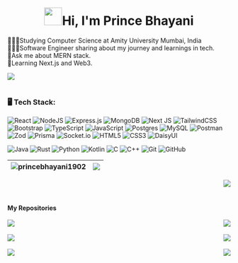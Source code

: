 <h1 align="center"><img src="https://user-images.githubusercontent.com/18350557/176309783-0785949b-9127-417c-8b55-ab5a4333674e.gif"  width="40" height="40" />Hi, I'm Prince Bhayani</h1>

👨🏻‍🎓Studying Computer Science at Amity University Mumbai, India <br>
👨🏻‍💻Software Engineer sharing about my journey and learnings in tech. <br>
💬Ask me about MERN stack. <br>
🌱Learning Next.js and Web3. <br>

![](https://github-readme-stats.vercel.app/api?username=princebhayani&theme=buefy&hide_border=false&include_all_commits=false&count_private=false&rank_icon=percentile&show_icons=true)<br/> 
#
### 🖥️ Tech Stack:
![React](https://img.shields.io/badge/react-%2320232a.svg?style=for-the-badge&logo=react&logoColor=%2361DAFB) ![NodeJS](https://img.shields.io/badge/node.js-6DA55F?style=for-the-badge&logo=node.js&logoColor=white)
![Express.js](https://img.shields.io/badge/express.js-%23404d59.svg?style=for-the-badge&logo=express&logoColor=%2361DAFB) ![MongoDB](https://img.shields.io/badge/MongoDB-%234ea94b.svg?style=for-the-badge&logo=mongodb&logoColor=white) ![Next JS](https://img.shields.io/badge/Next-black?style=for-the-badge&logo=next.js&logoColor=white)
![TailwindCSS](https://img.shields.io/badge/tailwindcss-%2338B2AC.svg?style=for-the-badge&logo=tailwind-css&logoColor=white)
![Bootstrap](https://img.shields.io/badge/bootstrap-%238511FA.svg?style=for-the-badge&logo=bootstrap&logoColor=white)
![TypeScript](https://img.shields.io/badge/typescript-%23007ACC.svg?style=for-the-badge&logo=typescript&logoColor=white)
![JavaScript](https://img.shields.io/badge/javascript-%23323330.svg?style=for-the-badge&logo=javascript&logoColor=%23F7DF1E)
![Postgres](https://img.shields.io/badge/postgres-%23316192.svg?style=for-the-badge&logo=postgresql&logoColor=white)
![MySQL](https://img.shields.io/badge/mysql-%2300000f.svg?style=for-the-badge&logo=mysql&logoColor=white) ![Postman](https://img.shields.io/badge/Postman-FF6C37?style=for-the-badge&logo=postman&logoColor=white)
![Zod](https://img.shields.io/badge/zod-%233068b7.svg?style=for-the-badge&logo=zod&logoColor=white) ![Prisma](https://img.shields.io/badge/Prisma-3982CE?style=for-the-badge&logo=Prisma&logoColor=white)
![Socket.io](https://img.shields.io/badge/Socket.io-black?style=for-the-badge&logo=socket.io&badgeColor=010101)
![HTML5](https://img.shields.io/badge/html5-%23E34F26.svg?style=for-the-badge&logo=html5&logoColor=white)
![CSS3](https://img.shields.io/badge/css3-%231572B6.svg?style=for-the-badge&logo=css3&logoColor=white) ![DaisyUI](https://img.shields.io/badge/daisyui-5A0EF8?style=for-the-badge&logo=daisyui&logoColor=white)


![Java](https://img.shields.io/badge/java-%23ED8B00.svg?style=for-the-badge&logo=openjdk&logoColor=white) ![Rust](https://img.shields.io/badge/rust-%23000000.svg?style=for-the-badge&logo=rust&logoColor=white) ![Python](https://img.shields.io/badge/python-3670A0?style=for-the-badge&logo=python&logoColor=ffdd54) ![Kotlin](https://img.shields.io/badge/kotlin-%237F52FF.svg?style=for-the-badge&logo=kotlin&logoColor=white) ![C](https://img.shields.io/badge/c-%2300599C.svg?style=for-the-badge&logo=c&logoColor=white) ![C++](https://img.shields.io/badge/c++-%2300599C.svg?style=for-the-badge&logo=c%2B%2B&logoColor=white) ![Git](https://img.shields.io/badge/git-%23F05033.svg?style=for-the-badge&logo=git&logoColor=white) ![GitHub](https://img.shields.io/badge/github-%23121011.svg?style=for-the-badge&logo=github&logoColor=white)

| <div><img align="center" src="https://github-readme-streak-stats.herokuapp.com/?user=princebhayani&" alt="princebhayani1902" /></div> |  <div><img align="center" src="https://github-readme-stats.vercel.app/api/top-langs/?username=princebhayani&layout=compact&theme=buefy&hide_border=true" /></div> |
| ------------- | ------------- |
<p align="right"><img src="https://komarev.com/ghpvc/?username=princebhayani1902&color=blueviolet&&style=flat&label=👁️" /></p>

#
#### My Repositories
<div align="center">
    <div style="display: flex; justify-content: space-between; "> 
      <a href="https://github.com/princebhayani/Chat-App">
        <img align="center" src="https://github-readme-stats.vercel.app/api/pin/?username=princebhayani&repo=Chat-App&theme=buefy&show_owner=true" />
      </a> 
      <a href="https://github.com/princebhayani/Real-Estate-MERN">
        <img align="center" src="https://github-readme-stats.vercel.app/api/pin/?username=princebhayani&repo=Real-Estate-MERN&theme=buefy&show_owner=true" />
      </a> 
    </div>
    <br />
    <div style="display: flex; justify-content: space-between; "> 
      <a href="https://github.com/princebhayani/Java-DSA">
        <img align="center" src="https://github-readme-stats.vercel.app/api/pin/?username=princebhayani&repo=Java-DSA&theme=buefy&show_owner=true" />
      </a>
      <a href="https://github.com/princebhayani/100xDevs-Cohort">
        <img align="center" src="https://github-readme-stats.vercel.app/api/pin/?username=princebhayani&repo=100xDevs-Cohort&theme=buefy&show_owner=true" />
      </a>
    </div>
    <br />
    <div style="display: flex; justify-content: space-between; "> 
      <a href="https://github.com/princebhayani/Blog-App">
        <img align="center" src="https://github-readme-stats.vercel.app/api/pin/?username=princebhayani&repo=Blog-App&theme=buefy&show_owner=true" />
      </a>
      <a href="https://github.com/princebhayani/Visual-Chat-Media">
        <img align="center" src="https://github-readme-stats.vercel.app/api/pin/?username=princebhayani&repo=Visual-Chat-Media&theme=buefy&show_owner=true" />
      </a>
    </div>
  </div>
